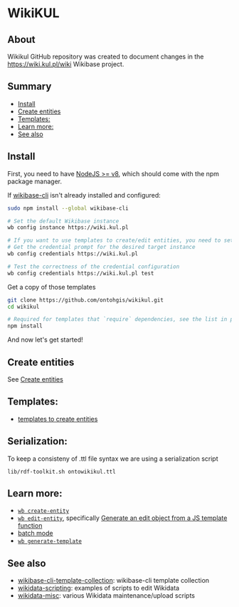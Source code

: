 # WikiKUL

## About

Wikikul GitHub repository was created to document changes in the https://wiki.kul.pl/wiki Wikibase project.


## Summary

<!-- START doctoc generated TOC please keep comment here to allow auto update -->
<!-- DON'T EDIT THIS SECTION, INSTEAD RE-RUN doctoc TO UPDATE -->

- [Install](#install)
- [Create entities](#create-entities)
- [Templates:](#templates)
- [Learn more:](#learn-more)
- [See also](#see-also)

<!-- END doctoc generated TOC please keep comment here to allow auto update -->


## Install

First, you need to have [NodeJS >= v8](https://nodejs.org/), which should come with the npm package manager.

If [wikibase-cli](https://github.com/maxlath/wikibase-cli) isn't already installed and configured:
```sh
sudo npm install --global wikibase-cli

# Set the default Wikibase instance
wb config instance https://wiki.kul.pl

# If you want to use templates to create/edit entities, you need to setup credentials
# Get the credential prompt for the desired target instance
wb config credentials https://wiki.kul.pl

# Test the correctness of the credential configuration
wb config credentials https://wiki.kul.pl test
```

Get a copy of those templates
```sh
git clone https://github.com/ontohgis/wikikul.git
cd wikikul

# Required for templates that `require` dependencies, see the list in package.json
npm install
```

And now let's get started!


## Create entities

See [Create entities](./create/README.md#create-entities)


## Templates:
* [templates to create entities](https://github.com/ontohgis/wikikul/tree/main/create)

## Serialization:
To keep a consisteny of .ttl file syntax we are using a serialization script
```
lib/rdf-toolkit.sh ontowikikul.ttl
```

## Learn more:
* [`wb create-entity`](https://github.com/maxlath/wikibase-cli/blob/main/docs/write_operations.md#wb-create-entity)
* [`wb edit-entity`](https://github.com/maxlath/wikibase-cli/blob/main/docs/write_operations.md#wb-edit-entity), specifically [Generate an edit object from a JS template function](https://github.com/maxlath/wikibase-cli/blob/main/docs/write_operations.md#generate-an-edit-object-from-a-js-template-function)
* [batch mode](https://github.com/maxlath/wikibase-cli/blob/main/docs/write_operations.md#batch-mode)
* [`wb generate-template`](https://github.com/maxlath/wikibase-cli/blob/main/docs/read_operations.md#wd-generate-template)


## See also
* [wikibase-cli-template-collection](https://github.com/maxlath/wikibase-cli-template-collection): wikibase-cli template collection
* [wikidata-scripting](https://github.com/maxlath/wikidata-scripting): examples of scripts to edit Wikidata
* [wikidata-misc](https://github.com/generalist/wikidata-misc): various Wikidata maintenance/upload scripts
